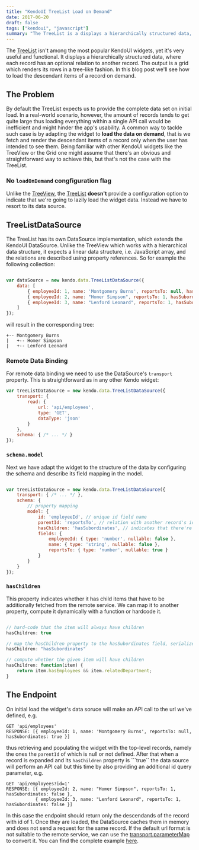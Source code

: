 ```yaml
---
title: "KendoUI TreeList Load on Demand"
date: 2017-06-20
draft: false
tags: ["kendoui", "javascript"]
summary: "The TreeList is a displays a hierarchically structured data, where each record has an optional relation to another record. The output is a grid which renders its rows in a tree-like fashion. In this blog post we'll see how to load the descendant items of a record on demand."
---
```


The [TreeList](http://demos.telerik.com/kendo-ui/treelist/index) isn't among the most popular KendoUI widgets, yet it's very useful and functional. It displays a hierarchically structured data, where each record has an optional relation to another record. The output is a grid which renders its rows in a tree-like fashion. In this blog post we'll see how to load the descendant items of a record on demand.

## The Problem

By default the TreeList expects us to provide the complete data set on initial load. In a real-world scenario, however, the amount of records tends to get quite large thus loading everything within a single API call would be inefficient and might hinder the app's usability. A common way to tackle such case is by adapting the widget to **load the data on demand**, that is we fetch and render the descendant items of a record only when the user has intended to see them. Being familiar with other KendoUI widgets like the TreeView or the Grid one might assume that there's an obvious and straightforward way to achieve this, but that's not the case with the TreeList.


### No ```loadOnDemand``` congfiguration flag

Unlike the [TreeView](http://docs.telerik.com/kendo-ui/api/javascript/ui/treeview#configuration-loadOnDemand), the [TreeList](http://docs.telerik.com/kendo-ui/api/javascript/ui/treelist) **doesn't** provide a configuration option to indicate that we're going to lazily load the widget data. Instead we have to resort to its data source.

## TreeListDataSource

The TreeList has its own DataSource implementation, which extends the KendoUI DataSource. Unlike the TreeView which works with a hierarchical data structure, it expects a linear data structure, i.e. JavaScript array, and the relations are described using property references. So for example the following collection:

```javascript

var dataSource = new kendo.data.TreeListDataSource({
    data: [
        { employeeId: 1, name: 'Montgomery Burns', reportsTo: null, hasSubordinates: true },
        { employeeId: 2, name: "Homer Simpson", reportsTo: 1, hasSubordinates: false },
        { employeeId: 3, name: "Lenford Leonard", reportsTo: 1, hasSubordinates: false }
    ]
});

```

will result in the corresponding tree: 

```
+-- Montgomery Burns  
|   +-- Homer Simpson  
|   +-- Lenford Leonard
```

### Remote Data Binding

For remote data binding we need to use the DataSource's ```transport``` property. This is straightforward as in any other Kendo widget: 

```javascript
var treeListDataSource = new kendo.data.TreeListDataSource({
    transport: {
        read: {
            url: 'api/employees',
            type: 'GET',
            dataType: 'json'
        }
    },
    schema: { /* ... */ }
});
```

### ```schema.model```

Next we have adapt the widget to the structure of the data by configuring the schema and describe its field mapping in the model.

```javascript

var treeListDataSource = new kendo.data.TreeListDataSource({
    transport: { /* ... */ },
    schema: {
        // property mapping
        model: {
            id: 'employeeId', // unique id field name
            parentId: 'reportsTo', // relation with another record's id
            hasChildren: 'hasSubordinates', // indicates that there're records that haven't been loaded
            fields: {
            	employeeId: { type: 'number', nullable: false },
                name: { type: 'string', nullable: false },
                reportsTo: { type: 'number', nullable: true }
            }
        }
    }
});

```

### ```hasChildren```

This property indicates whether it has child items that have to be additionally fetched from the remote service. We can map it to another property, compute it dynamically with a function or hardcode it. 

```javascript

// hard-code that the item will always have children
hasChildren: true

// map the hasChildren property to the hasSubordinates field, serialized from the server
hasChildren: "hasSubordinates"

// compute whether the given item will have children
hasChildren: function(item) {
    return item.hasEmployees && item.relatedDepartment;
}

```

## The Endpoint

On initial load the widget's data soruce will make an API call to the url we've defined, e.g.

```
GET 'api/employees'
RESPONSE: [{ employeeId: 1, name: 'Montgomery Burns', reportsTo: null, hasSubordinates: true }]
```

thus retrieving and populating the widget with the top-level records, namely the ones the ```parentId``` of which is null or not defined. After that when a record is expanded and its ```hasChildren``` property is ```true`` the data source will perform an API call but this time by also providing an additional id query parameter, e.g.

```
GET 'api/employees?id=1'
RESPONSE: [{ employeeId: 2, name: "Homer Simpson", reportsTo: 1, hasSubordinates: false },
           { employeeId: 3, name: "Lenford Leonard", reportsTo: 1, hasSubordinates: false }]
```

In this case the endpoint should return only the descendands of the record with id of 1. Once they are loaded, the DataSource caches them in memory and does not send a request for the same record. If the default url format is not suitable to the remote service, we can use the [transport.parameterMap](http://docs.telerik.com/kendo-ui/api/javascript/data/datasource#configuration-transport.parameterMap) to convert it.
You can find the complete example [here](https://jsfiddle.net/8xwhv0Le/1/).
